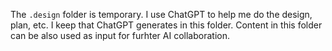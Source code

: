 The `.design` folder is temporary. I use ChatGPT to help me do the design, plan, etc. I keep that ChatGPT generates in this folder. Content in this folder can be also used as input for furhter AI collaboration. 

